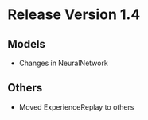# Release Version 1.4

## Models

* Changes in NeuralNetwork

## Others

* Moved ExperienceReplay to others
